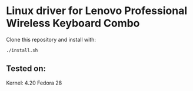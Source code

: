 # Linux driver for Lenovo Professional Wireless Keyboard Combo
 
Clone this repository and install with:

```bash
./install.sh
```

## Tested on:
Kernel: 4.20
Fedora 28
